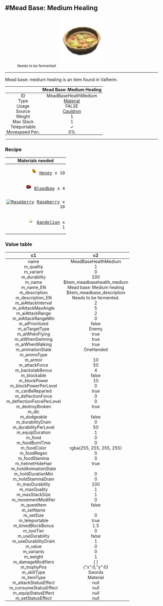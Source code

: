 <meta property="og:title" content="Mead Base: Medium Healing - MoreValheim" /><meta property="og:type" content="website" /><meta property="og:image" content="/assets/mead_base_medium_healing.png" /><meta property="og:description" content="Mead Base: Medium Healing is an item found in Valheim." /><meta name="theme-color" content="#546D78"><meta name="twitter:card" content="summary_large_image">
#Mead Base: Medium Healing
-------------
<style>img {width:20px;}.tb {width:150px;display: block;margin-left: auto;margin-right: auto;}</style>

<style>.md-typeset table:not([class]) th:not([align]) {min-width:unset!important;}</style>
<style>td{padding:0em 0.3em!important;text-align:center!important;border-left:.05rem solid var(--md-default-fg-color--lightest)}</style>

<style>th{padding:0.1em 0.3em!important;text-align:center!important;font-weight:bold}</style>

<style>pre{text-align:right!important}</style>
<style>table tr td:first-child {border-left: 0;};</style>

<figure><img src="/assets/mead_base_medium_healing.png" class="tb" /><figcaption><small>Needs to be fermented.</small></figcaption></figure>

-------------

Mead base: medium healing is an item found in Valheim.

|        | Mead Base: Medium Healing              |
| ----------- | ------------------------------------ |
| ID |MeadBaseHealthMedium
| Type | [Material](../../types/material)
| Usage | FALSE<br>
| Source | [Cauldron](../../item/cauldron)
| Weight | 1 |
| Max Stack | 1 |
| Teleportable | ✓
| Movespeed Pen. | 0%


-------------

### Recipe

| Materials needed |
| - |
| <pre>[![Honey](/assets/honey.png)](../../item/honey) [Honey](../honey) x 10</pre> |
| <pre>[![Bloodbag](/assets/bloodbag.png)](../../item/bloodbag) [Bloodbag](../bloodbag) x 4</pre> |
| <pre>[![Raspberry](/assets/raspberry.png)](../../item/raspberry) [Raspberry](../raspberry) x 10</pre> |
| <pre>[![Dandelion](/assets/dandelion.png)](../../item/dandelion) [Dandelion](../dandelion) x 1</pre> |

### Value table
|c1|c2|
|----|----|
|name|MeadBaseHealthMedium|
|m_quality|1|
|m_variant|0|
|m_durability|100|
|m_name|$item_meadbasehealth_medium|
|m_name_EN|Mead base: Medium healing|
|m_description|$item_meadbase_description|
|m_description_EN|Needs to be fermented.|
|m_aiAttackInterval|2|
|m_aiAttackMaxAngle|5|
|m_aiAttackRange|2|
|m_aiAttackRangeMin|0|
|m_aiPrioritized|false|
|m_aiTargetType|Enemy|
|m_aiWhenFlying|true|
|m_aiWhenSwiming|true|
|m_aiWhenWalking|true|
|m_animationState|OneHanded|
|m_ammoType||
|m_armor|10|
|m_attackForce|50|
|m_backstabBonus|4|
|m_blockable|false|
|m_blockPower|10|
|m_blockPowerPerLevel|0|
|m_canBeReparied|true|
|m_deflectionForce|0|
|m_deflectionForcePerLevel|0|
|m_destroyBroken|true|
|m_dlc||
|m_dodgeable|false|
|m_durabilityDrain|0|
|m_durabilityPerLevel|50|
|m_equipDuration|1|
|m_food|0|
|m_foodBurnTime|0|
|m_foodColor|rgba(255, 255, 255, 255)|
|m_foodRegen|0|
|m_foodStamina|0|
|m_helmetHideHair|true|
|m_holdAnimationState||
|m_holdDurationMin|0|
|m_holdStaminaDrain|0|
|m_maxDurability|100|
|m_maxQuality|1|
|m_maxStackSize|1|
|m_movementModifier|0|
|m_questItem|false|
|m_setName||
|m_setSize|0|
|m_teleportable|true|
|m_timedBlockBonus|1.5|
|m_toolTier|0|
|m_useDurability|false|
|m_useDurabilityDrain|1|
|m_value|0|
|m_variants|0|
|m_weight|1|
|m_damageModifiers|[  ]|
|m_trophyPos|{"x":0,"y":0}|
|m_skillType|Swords|
|m_itemType|Material|
|m_attackStatusEffect|null|
|m_consumeStatusEffect|null|
|m_equipStatusEffect|null|
|m_setStatusEffect|null|
